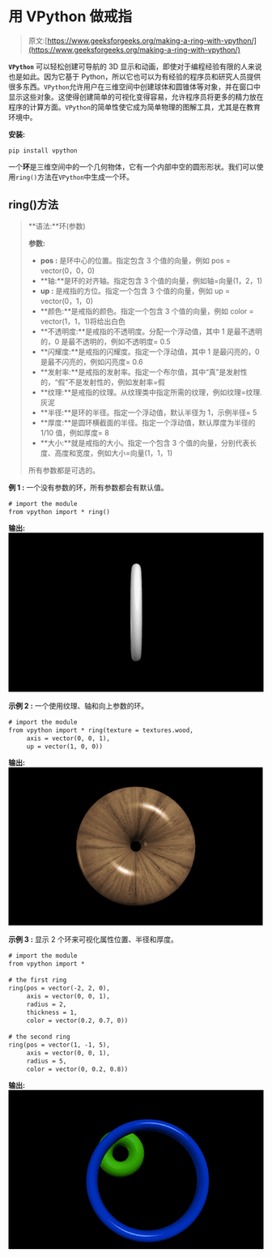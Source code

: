 # 用 VPython 做戒指

> 原文:[https://www.geeksforgeeks.org/making-a-ring-with-vpython/](https://www.geeksforgeeks.org/making-a-ring-with-vpython/)

**`VPython`** 可以轻松创建可导航的 3D 显示和动画，即使对于编程经验有限的人来说也是如此。因为它基于 Python，所以它也可以为有经验的程序员和研究人员提供很多东西。`VPython`允许用户在三维空间中创建球体和圆锥体等对象，并在窗口中显示这些对象。这使得创建简单的可视化变得容易，允许程序员将更多的精力放在程序的计算方面。`VPython`的简单性使它成为简单物理的图解工具，尤其是在教育环境中。

**安装:**

```
pip install vpython
```

一个**环**是三维空间中的一个几何物体，它有一个内部中空的圆形形状。我们可以使用`ring()`方法在`VPython`中生成一个环。

## ring()方法

> **语法:**环(参数)
> 
> **参数:**
> 
> *   **pos :** 是环中心的位置。指定包含 3 个值的向量，例如 pos = vector(0，0，0)
> *   **轴:**是环的对齐轴。指定包含 3 个值的向量，例如轴=向量(1，2，1)
> *   **up :** 是戒指的方位。指定一个包含 3 个值的向量，例如 up = vector(0，1，0)
> *   **颜色:**是戒指的颜色。指定一个包含 3 个值的向量，例如 color = vector(1，1，1)将给出白色
> *   **不透明度:**是戒指的不透明度。分配一个浮动值，其中 1 是最不透明的，0 是最不透明的，例如不透明度= 0.5
> *   **闪耀度:**是戒指的闪耀度。指定一个浮动值，其中 1 是最闪亮的，0 是最不闪亮的，例如闪亮度= 0.6
> *   **发射率:**是戒指的发射率。指定一个布尔值，其中“真”是发射性的，“假”不是发射性的，例如发射率=假
> *   **纹理:**是戒指的纹理。从纹理类中指定所需的纹理，例如纹理=纹理.灰泥
> *   **半径:**是环的半径。指定一个浮动值，默认半径为 1，示例半径= 5
> *   **厚度:**是圆环横截面的半径。指定一个浮动值，默认厚度为半径的 1/10 值，例如厚度= 8
> *   **大小:**就是戒指的大小。指定一个包含 3 个值的向量，分别代表长度、高度和宽度，例如大小=向量(1，1，1)
> 
> 所有参数都是可选的。

**例 1 :** 一个没有参数的环，所有参数都会有默认值。

```
# import the module
from vpython import * ring()
```

**输出:**
![](img/ba6d3253815e213777d96f7719a303db.png)

**示例 2 :** 一个使用纹理、轴和向上参数的环。

```
# import the module
from vpython import * ring(texture = textures.wood,
     axis = vector(0, 0, 1),
     up = vector(1, 0, 0))
```

**输出:**
![](img/cb4c6bdcdda2c1b610738b4f21b933d6.png)

**示例 3 :** 显示 2 个环来可视化属性位置、半径和厚度。

```
# import the module
from vpython import *

# the first ring
ring(pos = vector(-2, 2, 0),
     axis = vector(0, 0, 1),
     radius = 2,
     thickness = 1,
     color = vector(0.2, 0.7, 0))

# the second ring
ring(pos = vector(1, -1, 5), 
     axis = vector(0, 0, 1),
     radius = 5,
     color = vector(0, 0.2, 0.8))
```

**输出:**
![](img/f5d485e2e7be61132a15ce794b5dc41a.png)